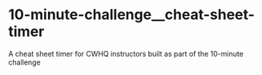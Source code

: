 # 10-minute-challenge__cheat-sheet-timer
A cheat sheet timer for CWHQ instructors built as part of the 10-minute challenge
